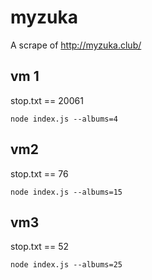 # myzuka

A scrape of http://myzuka.club/

## vm 1

stop.txt == 20061

```
node index.js --albums=4
```

## vm2

stop.txt == 76

```
node index.js --albums=15
```

## vm3

stop.txt == 52

```
node index.js --albums=25
```
